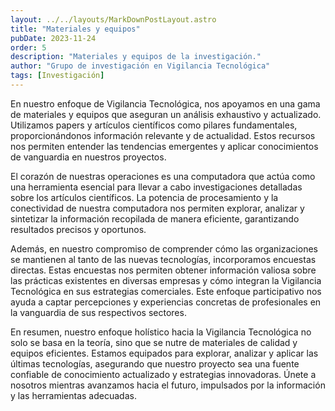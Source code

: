 ```yaml
---
layout: ../../layouts/MarkDownPostLayout.astro
title: "Materiales y equipos"
pubDate: 2023-11-24
order: 5
description: "Materiales y equipos de la investigación."
author: "Grupo de investigación en Vigilancia Tecnológica"
tags: [Investigación]
---
```


En nuestro enfoque de Vigilancia Tecnológica, nos apoyamos en una gama de materiales y equipos que aseguran un análisis exhaustivo y actualizado. Utilizamos papers y artículos científicos como pilares fundamentales, proporcionándonos información relevante y de actualidad. Estos recursos nos permiten entender las tendencias emergentes y aplicar conocimientos de vanguardia en nuestros proyectos.

El corazón de nuestras operaciones es una computadora que actúa como una herramienta esencial para llevar a cabo investigaciones detalladas sobre los artículos científicos. La potencia de procesamiento y la conectividad de nuestra computadora nos permiten explorar, analizar y sintetizar la información recopilada de manera eficiente, garantizando resultados precisos y oportunos.

Además, en nuestro compromiso de comprender cómo las organizaciones se mantienen al tanto de las nuevas tecnologías, incorporamos encuestas directas. Estas encuestas nos permiten obtener información valiosa sobre las prácticas existentes en diversas empresas y cómo integran la Vigilancia Tecnológica en sus estrategias comerciales. Este enfoque participativo nos ayuda a captar percepciones y experiencias concretas de profesionales en la vanguardia de sus respectivos sectores.

En resumen, nuestro enfoque holístico hacia la Vigilancia Tecnológica no solo se basa en la teoría, sino que se nutre de materiales de calidad y equipos eficientes. Estamos equipados para explorar, analizar y aplicar las últimas tecnologías, asegurando que nuestro proyecto sea una fuente confiable de conocimiento actualizado y estrategias innovadoras. Únete a nosotros mientras avanzamos hacia el futuro, impulsados por la información y las herramientas adecuadas.
